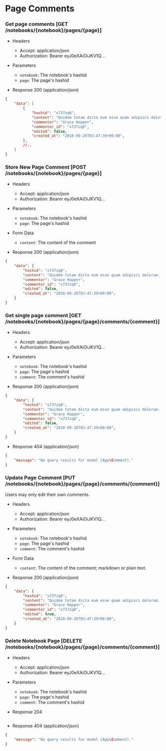 # Page Comments

### Get page comments [GET /notebooks/{notebook}/pages/{page}]

+ Headers

    + Accept: application/json
    + Authorization:  Bearer eyJ0eXAiOiJKV1Q...

+ Parameters

    + `notebook`: The notebook's hashid
    + `page`: The page's hashid

+ Response 200 (application/json)

```json
{
    "data": [
        {
            "hashid": "x737zq8",
            "content": "Quidem totam dicta eum esse quam adipisci dolorum. Et mollitia officia et. Sit aut error laborum fugit.",
            "commentor": "Grace Hopper",
            "commentor_id": "x737zq8",
            "edited": false,
            "created_at": "2018-09-26T03:47:39+00:00",
        },
        //..
    ]
}
```

### Store New Page Comment [POST /notebooks/{notebook}/pages/{page}]

+ Headers

    + Accept: application/json
    + Authorization:  Bearer eyJ0eXAiOiJKV1Q...

+ Parameters

    + `notebook`: The notebook's hashid
    + `page`: The page's hashid

+ Form Data

    + `content`: The content of the comment

+ Response 200 (application/json)

```json
{
    "data": {
        "hashid": "x737zq8",
        "content": "Quidem totam dicta eum esse quam adipisci dolorum. Et mollitia officia et. Sit aut error laborum fugit.",
        "commentor": "Grace Hopper",
        "commentor_id": "x737zq8",
        "edited": false,
        "created_at": "2018-09-26T03:47:39+00:00",
    }
}
```

### Get single page comment [GET /notebooks/{notebook}/pages/{page}/comments/{comment}]

+ Headers

    + Accept: application/json
    + Authorization:  Bearer eyJ0eXAiOiJKV1Q...

+ Parameters

    + `notebook`: The notebook's hashid
    + `page`: The page's hashid
    + `comment`: The comment's hashid

+ Response 200 (application/json)

```json
{
    "data": {
        "hashid": "x737zq8",
        "content": "Quidem totam dicta eum esse quam adipisci dolorum. Et mollitia officia et. Sit aut error laborum fugit.",
        "commentor": "Grace Hopper",
        "commentor_id": "x737zq8",
        "edited": false,
        "created_at": "2018-09-26T03:47:39+00:00",
    }
}
```

+ Response 404 (application/json)

```json
{
    "message": "No query results for model [App\Comment]."
}
```

### Update Page Comment [PUT /notebooks/{notebook}/pages/{page}/comments/{comment}]

Users may only edit their own comments.

+ Headers

    + Accept: application/json
    + Authorization:  Bearer eyJ0eXAiOiJKV1Q...

+ Parameters

    + `notebook`: The notebook's hashid
    + `page`: The page's hashid
    + `comment`: The comment's hashid

+ Form Data

    + `content`: The content of the comment; markdown or plain text.

+ Response 200 (application/json)

```json
{
    "data": {
        "hashid": "x737zq8",
        "content": "Quidem totam dicta eum esse quam adipisci dolorum. Et mollitia officia et. Sit aut error laborum fugit.",
        "commentor": "Grace Hopper",
        "commentor_id": "x737zq8",
        "edited": true,
        "created_at": "2018-09-26T03:47:39+00:00",
    }
}
```

### Delete Notebook Page [DELETE /notebooks/{notebook}/pages/{page}/comments/{comment}]

+ Headers

    + Accept: application/json
    + Authorization:  Bearer eyJ0eXAiOiJKV1Q...

+ Parameters

    + `notebook`: The notebook's hashid
    + `page`: The page's hashid
    + `comment`: The comment's hashid

+ Response 204

```json

```

+ Response 404 (application/json)

```json
{
    "message": "No query results for model [App\Comment]."
}
```
